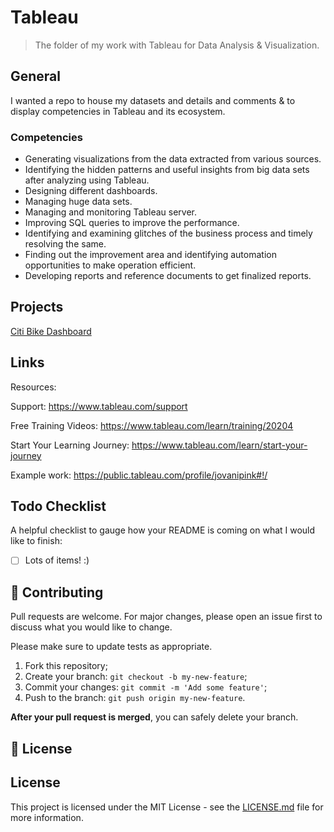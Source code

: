 # Tableau

> The folder of my work with Tableau for Data Analysis & Visualization.

## General

I wanted a repo to house my datasets and details and comments & to display competencies in Tableau and its ecosystem.

### Competencies

- Generating visualizations from the data extracted from various sources.
- Identifying the hidden patterns and useful insights from big data sets after analyzing using Tableau.
- Designing different dashboards.
- Managing huge data sets.
- Managing and monitoring Tableau server.
- Improving SQL queries to improve the performance.
- Identifying and examining glitches of the business process and timely resolving the same.
- Finding out the improvement area and identifying automation opportunities to make operation efficient.
- Developing reports and reference documents to get finalized reports.

## Projects

[Citi Bike Dashboard](https://public.tableau.com/profile/jovanipink#!/vizhome/BikeSharing_16039941514670/CitiBikeDashboard)

## Links

Resources:

Support: https://www.tableau.com/support

Free Training Videos: https://www.tableau.com/learn/training/20204

Start Your Learning Journey: https://www.tableau.com/learn/start-your-journey

Example work: https://public.tableau.com/profile/jovanipink#!/

## Todo Checklist

A helpful checklist to gauge how your README is coming on what I would like to finish:

- [ ] Lots of items! :)

## 🤝 Contributing

Pull requests are welcome. For major changes, please open an issue first to discuss what you would like to change.

Please make sure to update tests as appropriate.

1. Fork this repository;
2. Create your branch: `git checkout -b my-new-feature`;
3. Commit your changes: `git commit -m 'Add some feature'`;
4. Push to the branch: `git push origin my-new-feature`.

**After your pull request is merged**, you can safely delete your branch.

## 📝 License

## License

This project is licensed under the MIT License - see the [LICENSE.md](LICENSE.md) file for more information.
